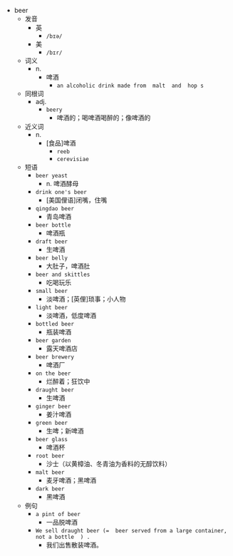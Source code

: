 - beer
  - 发音
    - 英
      - `/bɪə/`
    - 美
      - `/bɪr/`
  - 词义
    - n.
      - 啤酒
        - `an alcoholic drink made from  malt  and  hop s `
  - 同根词
    - adj.
      - `beery`
        - 啤酒的；喝啤酒喝醉的；像啤酒的
  - 近义词
    - n.
      - [食品]啤酒
        - `reeb`
        - `cerevisiae`
  - 短语
    - `beer yeast`
      - n. 啤酒酵母 
    - `drink one's beer`
      - [美国俚语]闭嘴，住嘴 
    - `qingdao beer`
      - 青岛啤酒 
    - `beer bottle`
      - 啤酒瓶 
    - `draft beer`
      - 生啤酒 
    - `beer belly`
      - 大肚子，啤酒肚 
    - `beer and skittles`
      - 吃喝玩乐 
    - `small beer`
      - 淡啤酒；[英俚]琐事；小人物 
    - `light beer`
      - 淡啤酒，低度啤酒 
    - `bottled beer`
      - 瓶装啤酒 
    - `beer garden`
      - 露天啤酒店 
    - `beer brewery`
      - 啤酒厂 
    - `on the beer`
      - 烂醉着；狂饮中 
    - `draught beer`
      - 生啤酒 
    - `ginger beer`
      - 姜汁啤酒 
    - `green beer`
      - 生啤；新啤酒 
    - `beer glass`
      - 啤酒杯 
    - `root beer`
      - 沙士（以黄樟油、冬青油为香料的无醇饮料） 
    - `malt beer`
      - 麦牙啤酒；黑啤酒 
    - `dark beer`
      - 黑啤酒 
  - 例句
    - `a pint of beer`
      - 一品脱啤酒
    - `We sell draught beer (=  beer served from a large container, not a bottle  ) .`
      - 我们出售散装啤酒。

